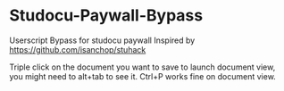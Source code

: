 # Studocu-Paywall-Bypass
Userscript Bypass for studocu paywall
Inspired by https://github.com/isanchop/stuhack

Triple click on the document you want to save to launch document view, you might need to alt+tab to see it.
Ctrl+P works fine on document view.
